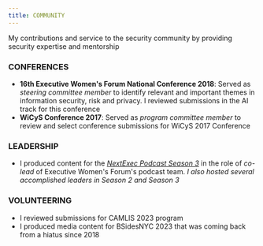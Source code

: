 ```yaml
---
title: COMMUNITY
---
```

My contributions and service to the security community by providing security expertise and mentorship

### CONFERENCES
- **16th Executive Women's Forum National Conference 2018**: Served as *steering committee member* to identify relevant and important themes in information security, risk and privacy. I reviewed submissions in the AI track for this conference
- **WiCyS Conference 2017**: Served as *program committee member* to review and select conference submissions for WiCyS 2017 Conference

### LEADERSHIP
- I produced content for the *[NextExec Podcast Season 3](https://nextexec.buzzsprout.com/)* in the role of *co-lead* of Executive Women's Forum's podcast team. *I also hosted several accomplished leaders in Season 2 and Season 3*

### VOLUNTEERING
- I reviewed submissions for CAMLIS 2023 program
- I produced media content for BSidesNYC 2023 that was coming back from a hiatus since 2018
